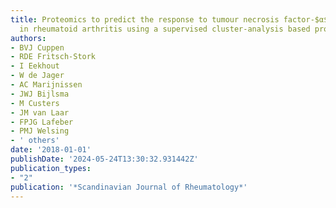 ```yaml
---
title: Proteomics to predict the response to tumour necrosis factor-$α$ inhibitors
  in rheumatoid arthritis using a supervised cluster-analysis based protein score
authors:
- BVJ Cuppen
- RDE Fritsch-Stork
- I Eekhout
- W de Jager
- AC Marijnissen
- JWJ Bijlsma
- M Custers
- JM van Laar
- FPJG Lafeber
- PMJ Welsing
- ' others'
date: '2018-01-01'
publishDate: '2024-05-24T13:30:32.931442Z'
publication_types:
- "2"
publication: '*Scandinavian Journal of Rheumatology*'
---
```

